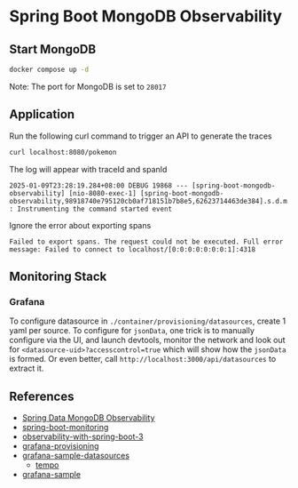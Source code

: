 # Spring Boot MongoDB Observability

## Start MongoDB

```bash
docker compose up -d
```

Note: The port for MongoDB is set to `28017`

## Application

Run the following curl command to trigger an API to generate the traces

```bash
curl localhost:8080/pokemon
```

The log will appear with traceId and spanId

```console
2025-01-09T23:28:19.284+08:00 DEBUG 19868 --- [spring-boot-mongodb-observability] [nio-8080-exec-1] [spring-boot-mongodb-observability,98918740e795120cb0af718151b7b8e5,62623714463de384].s.d.m.o.MongoObservationCommandListener : Instrumenting the command started event
```

Ignore the error about exporting spans

```console
Failed to export spans. The request could not be executed. Full error message: Failed to connect to localhost/[0:0:0:0:0:0:0:1]:4318
```

## Monitoring Stack

### Grafana

To configure datasource in `./container/provisioning/datasources`, create 1 yaml per source. To configure for `jsonData`, one trick is to manually configure via the UI, and launch devtools, monitor the network and look out for `<datasource-uid>?accesscontrol=true` which will show how the `jsonData` is formed. Or even better, call `http://localhost:3000/api/datasources` to extract it.

## References

- [Spring Data MongoDB Observability](https://docs.spring.io/spring-data/mongodb/reference/observability/observability.html)
- [spring-boot-monitoring](https://github.com/cristianprofile/spring-boot-monitoring)
- [observability-with-spring-boot-3](https://spring.io/blog/2022/10/12/observability-with-spring-boot-3)
- [grafana-provisioning](https://grafana.com/docs/grafana/latest/administration/provisioning/)
- [grafana-sample-datasources](https://fossies.org/linux/grafana/devenv/datasources.yaml)
  - [tempo](https://grafana.com/docs/grafana/latest/datasources/tempo/configure-tempo-data-source/#provision-the-data-source)
- [grafana-sample](https://github.com/grafana/tempo/blob/main/example/docker-compose/local/docker-compose.yaml)